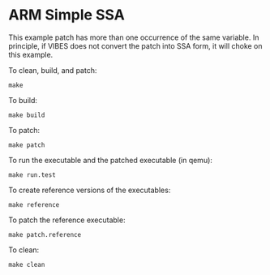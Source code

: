 # ARM Simple SSA

This example patch has more than one occurrence of the same variable. In principle, if VIBES does not convert the patch into SSA form, it will choke on this example.

To clean, build, and patch:

    make

To build:

    make build

To patch:

    make patch

To run the executable and the patched executable (in qemu):

    make run.test

To create reference versions of the executables:

    make reference

To patch the reference executable:

    make patch.reference

To clean:

    make clean
